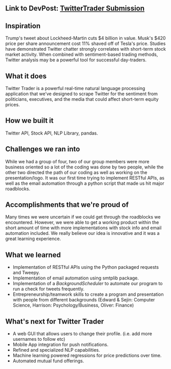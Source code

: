 ## Link to DevPost: [TwitterTrader Submission](https://devpost.com/software/twitter-trader/)


## Inspiration
Trump's tweet about Lockheed-Martin cuts $4 billion in value. Musk's $420 price per share announcement cost 11% shaved off of Tesla's price. Studies have demonstrated Twitter chatter strongly correlates with short-term stock market activity. When combined with sentiment-based trading methods, Twitter analysis may be a powerful tool for successful day-traders. 

## What it does
Twitter Trader is a powerful real-time natural language processing application that we’ve designed to scrape Twitter for the sentiment from politicians, executives, and the media that could affect short-term equity prices.

## How we built it
Twitter API, Stock API, NLP Library, pandas.

## Challenges we ran into
While we had a group of four, two of our group members were more business oriented so a lot of the coding was done by two people, while the other two directed the path of our coding as well as working on the presentation/logo. It was our first time trying to implement RESTful APIs, as well as the email automation through a python script that made us hit major roadblocks.

## Accomplishments that we're proud of
Many times we were uncertain if we could get through the roadblocks we encountered. However, we were able to get a working product within the short amount of time with more implementations with stock info and email automation included. We really believe our idea is innovative and it was a great learning experience.

## What we learned
- Implementation of RESTful APIs using the Python packaged requests and Tweepy.
- Implementation of email automation using smtplib package.
- Implementation of a _BackgroundScheduler_ to automate our program to run a check for tweets frequently.
- Entrepreneurship/teamwork skills to create a program and presentation with people from different backgrounds (Edward & Sejin: Computer Science, Harrison: Psychology/Business, Oliver: Finance)



## What's next for Twitter Trader
- A web GUI that allows users to change their profile. (i.e. add more usernames to follow etc)
- Mobile App integration for push notifications. 
- Refined and specialized NLP capabilities. 
- Machine learning powered regressions for price predictions over time. 
- Automated mutual fund offerings. 
